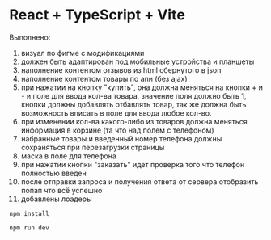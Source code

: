 # React + TypeScript + Vite

Выполнено:
1) визуал по фигме с модификациями
2) должен быть адаптирован под мобильные устройства и планшеты
3) наполнение контентом отзывов из html обернутого в json
4) наполнение контентом товары по апи (без ajax)
5) при нажатии на кнопку "купить", она должна меняться на кнопки + и - и поле для ввода кол-ва товара, 
значение поля должно быть 1, кнопки должны добавлять отбавлять товар, 
так же должна быть возможность вписать в поле для ввода любое кол-во.
6) при изменении кол-ва какого-либо из товаров должна меняться информация в корзине (та что над полем с телефоном)
7) набранные товары и введенный номер телефона должны сохраняться при перезагрузки страницы
8) маска в поле для телефона
9) при нажатии кнопки "заказать" идет проверка того что телефон полностью введен
10) после отправки запроса и получения ответа от сервера отобразить попап что всё успешно 
11) добавлены лоадеры


```install
npm install
```

```run
npm run dev
```